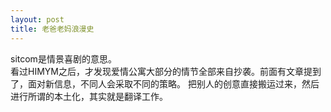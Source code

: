 ```yaml
---
layout: post
title: 老爸老妈浪漫史
---
```

sitcom是情景喜剧的意思。  
看过HIMYM之后，才发现爱情公寓大部分的情节全部来自抄袭。前面有文章提到了，面对新信息，不同人会采取不同的策略。
把别人的创意直接搬运过来，然后进行所谓的本土化，其实就是翻译工作。  
